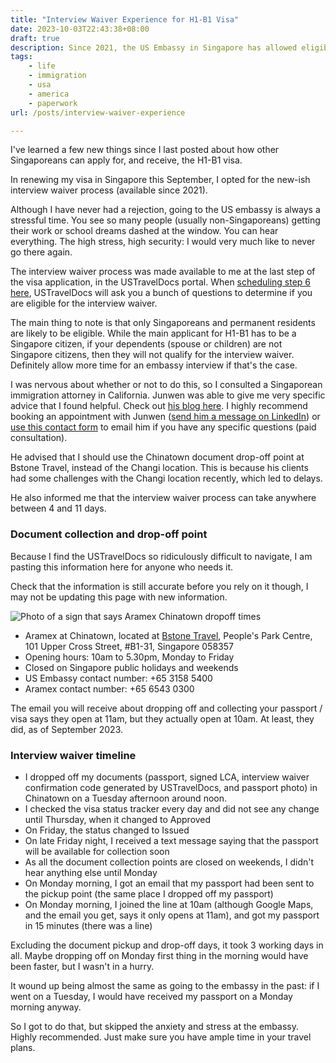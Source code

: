 ```yaml
---
title: "Interview Waiver Experience for H1-B1 Visa"
date: 2023-10-03T22:43:38+08:00
draft: true
description: Since 2021, the US Embassy in Singapore has allowed eligible Singaporeans to use the Interview Waiver process for the H1-B1. I finally got to use it for the first time. I would highly recommend it.
tags: 
    - life
    - immigration
    - usa
    - america
    - paperwork
url: /posts/interview-waiver-experience

---
```


I've learned a few new things since I last posted about how other Singaporeans can apply for, and receive, the H1-B1 visa.

In renewing my visa in Singapore this September, I opted for the new-ish interview waiver process (available since 2021).

Although I have never had a rejection, going to the US embassy is always a stressful time. You see so many people (usually non-Singaporeans) getting their work or school dreams dashed at the window. You can hear everything. The high stress, high security: I would very much like to never go there again.

The interview waiver process was made available to me at the last step of the visa application, in the USTravelDocs portal. When [scheduling step 6 here](https://popagandhi.com/posts/2023-09-06-how-to-get-a-visa/), USTravelDocs will ask you a bunch of questions to determine if you are eligible for the interview waiver.

The main thing to note is that only Singaporeans and permanent residents are likely to be eligible. While the main applicant for H1-B1 has to be a Singapore citizen, if your dependents (spouse or children) are not Singapore citizens, then they will not qualify for the interview waiver. Definitely allow more time for an embassy interview if that's the case. 

I was nervous about whether or not to do this, so I consulted a Singaporean immigration attorney in California. Junwen was able to give me very specific advice that I found helpful. Check out [his blog here](https://theh1b1.blogspot.com/2022/08/how-to-get-earlier-h-1b1-visa-interview.html). I highly recommend booking an appointment with Junwen ([send him a message on LinkedIn](https://www.linkedin.com/in/lin-junwen/)) or [use this contact form](https://linlawgroup.com/contact-us/) to email him if you have any specific questions (paid consultation).

He advised that I should use the Chinatown document drop-off point at Bstone Travel, instead of the Changi location. This is because his clients had some challenges with the Changi location recently, which led to delays.

He also informed me that the interview waiver process can take anywhere between 4 and 11 days. 

### Document collection and drop-off point

Because I find the USTravelDocs so ridiculously difficult to navigate, I am pasting this information here for anyone who needs it.

Check that the information is still accurate before you rely on it though, I may not be updating this page with new information.

![Photo of a sign that says Aramex Chinatown dropoff times](/img/2023-visainfocounter.jpg "Photo of a sign that says Aramex Chinatown dropoff times") 

- Aramex at Chinatown, located at [Bstone Travel](https://maps.app.goo.gl/eboHtGyTvA3g431b8), People's Park Centre, 101 Upper Cross Street, #B1-31, Singapore 058357
- Opening hours: 10am to 5.30pm, Monday to Friday
- Closed on Singapore public holidays and weekends
- US Embassy contact number: +65 3158 5400
- Aramex contact number: +65 6543 0300

The email you will receive about dropping off and collecting your passport / visa says they open at 11am, but they actually open at 10am. At least, they did, as of September 2023. 

### Interview waiver timeline

- I dropped off my documents (passport, signed LCA, interview waiver confirmation code generated by USTravelDocs, and passport photo) in Chinatown on a Tuesday afternoon around noon.
- I checked the visa status tracker every day and did not see any change until Thursday, when it changed to Approved
- On Friday, the status changed to Issued
- On late Friday night, I received a text message saying that the passport will be available for collection soon
- As all the document collection points are closed on weekends, I didn't hear anything else until Monday
- On Monday morning, I got an email that my passport had been sent to the pickup point (the same place I dropped off my passport) 
- On Monday morning, I joined the line at 10am (although Google Maps, and the email you get, says it only opens at 11am), and got my passport in 15 minutes (there was a line)

Excluding the document pickup and drop-off days, it took 3 working days in all. Maybe dropping off on Monday first thing in the morning would have been faster, but I wasn't in a hurry.

It wound up being almost the same as going to the embassy in the past: if I went on a Tuesday, I would have received my passport on a Monday morning anyway. 

So I got to do that, but skipped the anxiety and stress at the embassy. Highly recommended. Just make sure you have ample time in your travel plans.



